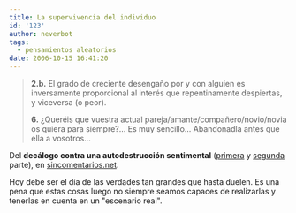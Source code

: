 ```yaml
---
title: La supervivencia del individuo
id: '123'
author: neverbot
tags:
  - pensamientos aleatorios
date: 2006-10-15 16:41:20
---
```


> **2.b.** El grado de creciente desengaño por y con alguien es inversamente proporcional al interés que repentinamente despiertas, y viceversa (o peor).
> 
> **6.** ¿Queréis que vuestra actual pareja/amante/compañero/novio/novia os quiera para siempre?... Es muy sencillo... Abandonadla antes que ella a vosotros...

Del **decálogo contra una autodestrucción sentimental** ([primera](http://www.sincomentarios.net/index.php?subaction=showfull&id=1159969620&archive=&start_from=&ucat=1&) y [segunda](http://www.sincomentarios.net/index.php?subaction=showfull&id=1160335435&archive=&start_from=&ucat=1&) parte), en [sincomentarios.net](http://www.sincomentarios.net/).

Hoy debe ser el día de las verdades tan grandes que hasta duelen. Es una pena que estas cosas luego no siempre seamos capaces de realizarlas y tenerlas en cuenta en un "escenario real".